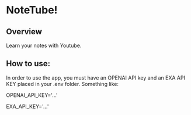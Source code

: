 # NoteTube!

## Overview

Learn your notes with Youtube.

## How to use:

In order to use the app, you must have an OPENAI API key and an EXA API KEY placed in your .env folder. Something like:

OPENAI_API_KEY='...'

EXA_API_KEY='...'
